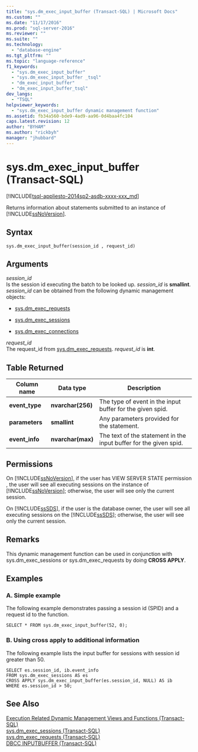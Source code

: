 ```yaml
---
title: "sys.dm_exec_input_buffer (Transact-SQL) | Microsoft Docs"
ms.custom: ""
ms.date: "11/17/2016"
ms.prod: "sql-server-2016"
ms.reviewer: ""
ms.suite: ""
ms.technology: 
  - "database-engine"
ms.tgt_pltfrm: ""
ms.topic: "language-reference"
f1_keywords: 
  - "sys.dm_exec_input_buffer"
  - "sys.dm_exec_input_buffer _tsql"
  - "dm_exec_input_buffer"
  - "dm_exec_input_buffer_tsql"
dev_langs: 
  - "TSQL"
helpviewer_keywords: 
  - "sys.dm_exec_input_buffer dynamic management function"
ms.assetid: fb34a560-bde9-4ad9-aa96-0d4baa4fc104
caps.latest.revision: 12
author: "BYHAM"
ms.author: "rickbyh"
manager: "jhubbard"
---
```

# sys.dm_exec_input_buffer (Transact-SQL)
[!INCLUDE[tsql-appliesto-2014sp2-asdb-xxxx-xxx_md](../../includes/tsql-appliesto-2014sp2-asdb-xxxx-xxx-md.md)]

  Returns information about statements submitted to an instance of [!INCLUDE[ssNoVersion](../../includes/ssnoversion-md.md)].  
  
## Syntax  
  
```  
sys.dm_exec_input_buffer(session_id , request_id)
```  
  
## Arguments  
*session_id*  
 Is the session id executing the batch to be looked up. *session_id* is **smallint**. *session_id* can be obtained from the following dynamic management objects:  
  
-   [sys.dm_exec_requests](../../relational-databases/system-dynamic-management-views/sys-dm-exec-requests-transact-sql.md)  
  
-   [sys.dm_exec_sessions](../../relational-databases/system-dynamic-management-views/sys-dm-exec-sessions-transact-sql.md)  
  
-   [sys.dm_exec_connections](../../relational-databases/system-dynamic-management-views/sys-dm-exec-connections-transact-sql.md)   
  
 *request_id*  
 The request_id from [sys.dm_exec_requests](../../relational-databases/system-dynamic-management-views/sys-dm-exec-requests-transact-sql.md). *request_id* is **int**.  
  
## Table Returned  
  
|Column name|Data type|Description|  
|-----------------|---------------|-----------------|  
|**event_type**|**nvarchar(256)**|The type of event in the input buffer for the given spid.|  
|**parameters**|**smallint**|Any parameters provided for the statement.|  
|**event_info**|**nvarchar(max)**|The text of the statement in the input buffer for the given spid.|  
  
## Permissions  
 On [!INCLUDE[ssNoVersion](../../includes/ssnoversion-md.md)], if the user has VIEW SERVER STATE permission , the user will see all executing sessions on the instance of [!INCLUDE[ssNoVersion](../../includes/ssnoversion-md.md)]; otherwise, the user will see only the current session.  
  
 On [!INCLUDE[ssSDS](../../includes/sssds-md.md)], if the user is the database owner, the user will see all executing sessions on the [!INCLUDE[ssSDS](../../includes/sssds-md.md)]; otherwise, the user will see only the current session.  
  
## Remarks  
 This dynamic management function can be used in conjunction with sys.dm_exec_sessions or sys.dm_exec_requests by doing **CROSS APPLY**.  
  
## Examples  
  
### A. Simple example  
 The following example demonstrates passing a session id (SPID) and a request id to the function.  
  
```  
SELECT * FROM sys.dm_exec_input_buffer(52, 0);   
```  
  
### B. Using cross apply to additional information  
 The following example lists the input buffer for sessions with session id greater than 50.  
  
```  
SELECT es.session_id, ib.event_info   
FROM sys.dm_exec_sessions AS es  
CROSS APPLY sys.dm_exec_input_buffer(es.session_id, NULL) AS ib  
WHERE es.session_id > 50;  
```  
  
## See Also  
 [Execution Related Dynamic Management Views and Functions &#40;Transact-SQL&#41;](../../relational-databases/system-dynamic-management-views/execution-related-dynamic-management-views-and-functions-transact-sql.md)   
 [sys.dm_exec_sessions &#40;Transact-SQL&#41;](../../relational-databases/system-dynamic-management-views/sys-dm-exec-sessions-transact-sql.md)   
 [sys.dm_exec_requests &#40;Transact-SQL&#41;](../../relational-databases/system-dynamic-management-views/sys-dm-exec-requests-transact-sql.md)   
 [DBCC INPUTBUFFER &#40;Transact-SQL&#41;](../../t-sql/database-console-commands/dbcc-inputbuffer-transact-sql.md)  
  
  
